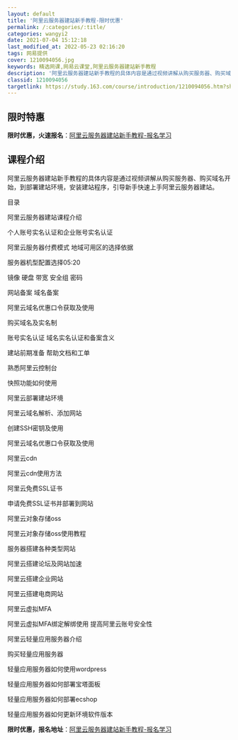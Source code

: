 ```yaml
---
layout: default
title: '阿里云服务器建站新手教程-限时优惠'
permalink: /:categories/:title/
categories: wangyi2
date: 2021-07-04 15:12:18
last_modified_at: 2022-05-23 02:16:20
tags: 网易提供
cover: 1210094056.jpg
keywords: 精选网课,网易云课堂,阿里云服务器建站新手教程
description: '阿里云服务器建站新手教程的具体内容是通过视频讲解从购买服务器、购买域名开始，到部署建站环境，安装建站程序，引导新手快速上'
classid: 1210094056
targetlink: https://study.163.com/course/introduction/1210094056.htm?share=1&shareId=1025206652&utm_campaign=share&utm_medium=iphoneShare&utm_source=&utm_u=1025206652
---
```


## 限时特惠

**限时优惠，火速报名**：[阿里云服务器建站新手教程-报名学习](https://study.163.com/course/introduction/1210094056.htm?share=1&shareId=1025206652&utm_campaign=share&utm_medium=iphoneShare&utm_source=&utm_u=1025206652)

## 课程介绍

阿里云服务器建站新手教程的具体内容是通过视频讲解从购买服务器、购买域名开始，到部署建站环境，安装建站程序，引导新手快速上手阿里云服务器建站。



目录



阿里云服务器建站课程介绍

个人账号实名认证和企业账号实名认证

阿里云服务器付费模式 地域可用区的选择依据

服务器机型配置选择05:20

镜像 硬盘 带宽 安全组 密码

网站备案 域名备案

阿里云域名优惠口令获取及使用

购买域名及实名制

账号实名认证 域名实名认证和备案含义

建站前期准备 帮助文档和工单



熟悉阿里云控制台

快照功能如何使用

阿里云部署建站环境

阿里云域名解析、添加网站

创建SSH密钥及使用

阿里云域名优惠口令获取及使用

阿里云cdn

阿里云cdn使用方法

阿里云免费SSL证书

申请免费SSL证书并部署到网站

阿里云对象存储oss

阿里云对象存储oss使用教程

服务器搭建各种类型网站

阿里云搭建论坛及网站加速

阿里云搭建企业网站

阿里云搭建电商网站

阿里云虚拟MFA

阿里云虚拟MFA绑定解绑使用 提高阿里云账号安全性



阿里云轻量应用服务器介绍

购买轻量应用服务器

轻量应用服务器如何使用wordpress

轻量应用服务器如何部署宝塔面板

轻量应用服务器如何部署ecshop

轻量应用服务器如何更新环境软件版本

**限时优惠，报名地址**：[阿里云服务器建站新手教程-报名学习](https://study.163.com/course/introduction/1210094056.htm?share=1&shareId=1025206652&utm_campaign=share&utm_medium=iphoneShare&utm_source=&utm_u=1025206652)

